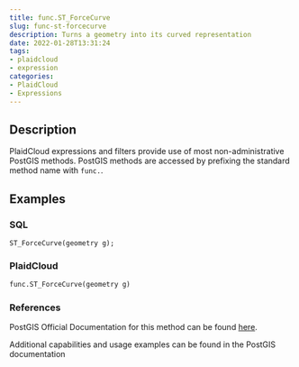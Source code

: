 ```yaml
---
title: func.ST_ForceCurve
slug: func-st-forcecurve
description: Turns a geometry into its curved representation
date: 2022-01-28T13:31:24
tags:
- plaidcloud
- expression
categories:
- PlaidCloud
- Expressions
---
```



## Description


PlaidCloud expressions and filters provide use of most non-administrative PostGIS methods. PostGIS methods are accessed by prefixing the standard method name with `func.`.



## Examples


### SQL



```
ST_ForceCurve(geometry g);
```


### PlaidCloud



```python
func.ST_ForceCurve(geometry g)
```


### References


PostGIS Official Documentation for this method can be found [here](https://postgis.net/docs/manual-3.1/ST_ForceCurve.html).



Additional capabilities and usage examples can be found in the PostGIS documentation

